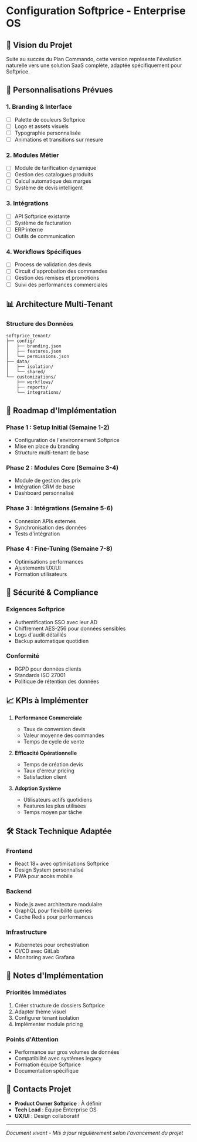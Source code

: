 # Configuration Softprice - Enterprise OS

## 🎯 Vision du Projet

Suite au succès du Plan Commando, cette version représente l'évolution naturelle vers une solution SaaS complète, adaptée spécifiquement pour Softprice.

## 🔧 Personnalisations Prévues

### 1. **Branding & Interface**
- [ ] Palette de couleurs Softprice
- [ ] Logo et assets visuels
- [ ] Typographie personnalisée
- [ ] Animations et transitions sur mesure

### 2. **Modules Métier**
- [ ] Module de tarification dynamique
- [ ] Gestion des catalogues produits
- [ ] Calcul automatique des marges
- [ ] Système de devis intelligent

### 3. **Intégrations**
- [ ] API Softprice existante
- [ ] Système de facturation
- [ ] ERP interne
- [ ] Outils de communication

### 4. **Workflows Spécifiques**
- [ ] Process de validation des devis
- [ ] Circuit d'approbation des commandes
- [ ] Gestion des remises et promotions
- [ ] Suivi des performances commerciales

## 📊 Architecture Multi-Tenant

### Structure des Données
```
softprice_tenant/
├── config/
│   ├── branding.json
│   ├── features.json
│   └── permissions.json
├── data/
│   ├── isolation/
│   └── shared/
└── customizations/
    ├── workflows/
    ├── reports/
    └── integrations/
```

## 🚀 Roadmap d'Implémentation

### Phase 1 : Setup Initial (Semaine 1-2)
- Configuration de l'environnement Softprice
- Mise en place du branding
- Structure multi-tenant de base

### Phase 2 : Modules Core (Semaine 3-4)
- Module de gestion des prix
- Intégration CRM de base
- Dashboard personnalisé

### Phase 3 : Intégrations (Semaine 5-6)
- Connexion APIs externes
- Synchronisation des données
- Tests d'intégration

### Phase 4 : Fine-Tuning (Semaine 7-8)
- Optimisations performances
- Ajustements UX/UI
- Formation utilisateurs

## 🔐 Sécurité & Compliance

### Exigences Softprice
- Authentification SSO avec leur AD
- Chiffrement AES-256 pour données sensibles
- Logs d'audit détaillés
- Backup automatique quotidien

### Conformité
- RGPD pour données clients
- Standards ISO 27001
- Politique de rétention des données

## 📈 KPIs à Implémenter

1. **Performance Commerciale**
   - Taux de conversion devis
   - Valeur moyenne des commandes
   - Temps de cycle de vente

2. **Efficacité Opérationnelle**
   - Temps de création devis
   - Taux d'erreur pricing
   - Satisfaction client

3. **Adoption Système**
   - Utilisateurs actifs quotidiens
   - Features les plus utilisées
   - Temps moyen par tâche

## 🛠️ Stack Technique Adaptée

### Frontend
- React 18+ avec optimisations Softprice
- Design System personnalisé
- PWA pour accès mobile

### Backend
- Node.js avec architecture modulaire
- GraphQL pour flexibilité queries
- Cache Redis pour performances

### Infrastructure
- Kubernetes pour orchestration
- CI/CD avec GitLab
- Monitoring avec Grafana

## 📝 Notes d'Implémentation

### Priorités Immédiates
1. Créer structure de dossiers Softprice
2. Adapter thème visuel
3. Configurer tenant isolation
4. Implémenter module pricing

### Points d'Attention
- Performance sur gros volumes de données
- Compatibilité avec systèmes legacy
- Formation équipe Softprice
- Documentation spécifique

## 🤝 Contacts Projet

- **Product Owner Softprice** : À définir
- **Tech Lead** : Équipe Enterprise OS
- **UX/UI** : Design collaboratif

---

*Document vivant - Mis à jour régulièrement selon l'avancement du projet*